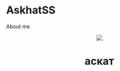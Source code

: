 # AskhatSS
About me
<div align="center"> 
<image src="/images/de4642487423a9b04427dedb7d16fc8e"> </image>
<br>
  <h1><b>аскат</b></h1>
  </div>
